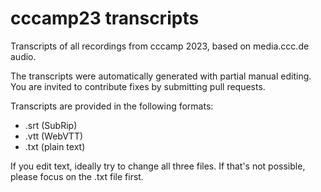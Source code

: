 # cccamp23 transcripts

Transcripts of all recordings from cccamp 2023, based on media.ccc.de audio.

The transcripts were automatically generated with partial manual editing.
You are invited to contribute fixes by submitting pull requests.

Transcripts are provided in the following formats:

- .srt (SubRip)
- .vtt (WebVTT)
- .txt (plain text)

If you edit text, ideally try to change all three files. If that's not
possible, please focus on the .txt file first.
